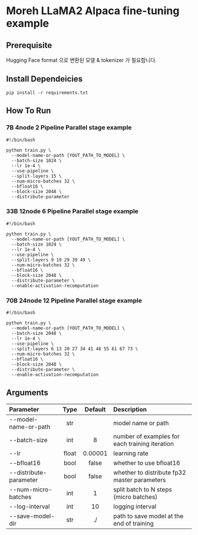 # Moreh LLaMA2 Alpaca fine-tuning example
## Prerequisite

Hugging Face format 으로 변환된 모델 & tokenizer 가 필요합니다.

## Install Dependeicies

```
pip install -r requirements.txt
```

## How To Run

### 7B 4node 2 Pipeline Parallel stage example 

```
#!/bin/bash

python train.py \
  --model-name-or-path [YOUT_PATH_TO_MODEL] \
  --batch-size 1024 \
  --lr 1e-4 \
  --use-pipeline \
  --split-layers 15 \
  --num-micro-batches 32 \
  --bfloat16 \
  --block-size 2048 \
  --distribute-parameter
```


### 33B 12node 6 Pipeline Parallel stage example 

```
#!/bin/bash

python train.py \
  --model-name-or-path [YOUT_PATH_TO_MODEL] \
  --batch-size 1024 \
  --lr 1e-4 \
  --use-pipeline \
  --split-layers 9 19 29 39 49 \
  --num-micro-batches 32 \
  --bfloat16 \
  --block-size 2048 \
  --distribute-parameter \
  --enable-activation-recomputation
```
### 70B 24node 12 Pipeline Parallel stage example 

```
#!/bin/bash

python train.py \
  --model-name-or-path [YOUT_PATH_TO_MODEL] \
  --batch-size 2048 \
  --lr 1e-4 \
  --use-pipeline \
  --split-layers 6 13 20 27 34 41 48 55 61 67 73 \
  --num-micro-batches 32 \
  --bfloat16 \
  --block-size 2048 \
  --distribute-parameter \
  --enable-activation-recomputation
```

## Arguments
| Parameter|Type| Default| Description|	
| :------------ | :-------------: | :------------: | :------------- |
| --model-name-or-path | str  | | model name or path |
| --batch-size | int  | 8 | number of examples for each training iteration |
| --lr  | float  | 0.00001 | learning rate |
| --bfloat16 | bool  | false | whether to use bfloat16 |
| --distribute-parameter | bool  | false | whether to distribute fp32 master parameters |
| --num-micro-batches | int  | 1 | split batch to N steps (micro batches) |
| --log-interval | int  | 10 |logging interval|
| --save-model-dir | str  | ./ | path to save model at the end of training |
